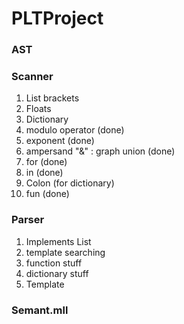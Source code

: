 # PLTProject

### AST 
### Scanner 
1. List brackets
2. Floats 
3. Dictionary 
4. modulo operator (done)
5. exponent (done)
6. ampersand "&" : graph union (done)
7. for (done)
8. in  (done)
9. Colon (for dictionary)
10. fun (done)

### Parser 
1. Implements List
2. template searching 
3. function stuff 
4. dictionary stuff 
5. Template 


### Semant.mll

